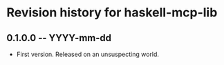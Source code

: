 # Revision history for haskell-mcp-lib

## 0.1.0.0 -- YYYY-mm-dd

* First version. Released on an unsuspecting world.
